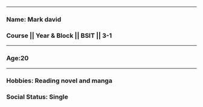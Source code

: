 
---
### Name: Mark david

### Course || Year & Block || BSIT || 3-1
---
### Age:20
---
### Hobbies: Reading novel and manga
### Social Status: Single